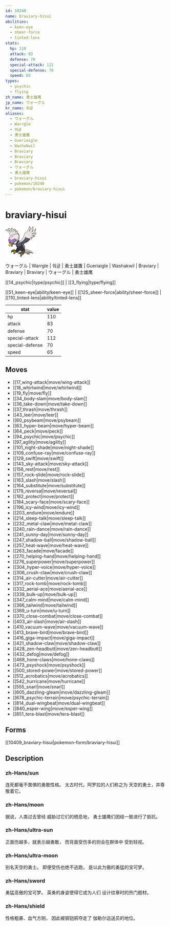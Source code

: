 ```yaml
---
id: 10240
name: braviary-hisui
abilities:
  - keen-eye
  - sheer-force
  - tinted-lens
stats:
  hp: 110
  attack: 83
  defense: 70
  special-attack: 112
  special-defense: 70
  speed: 65
types:
  - psychic
  - flying
zh_name: 勇士雄鹰
jp_name: ウォーグル
kr_name: 워글
aliases:
  - ウォーグル
  - Warrgle
  - 워글
  - 勇士雄鷹
  - Gueriaigle
  - Washakwil
  - Braviary
  - Braviary
  - Braviary
  - ウォーグル
  - 勇士雄鹰
  - braviary-hisui
  - pokemon/10240
  - pokemon/braviary-hisui
---
```

# braviary-hisui

![](https://raw.githubusercontent.com/PokeAPI/sprites/master/sprites/pokemon/10240.png)

ウォーグル | Warrgle | 워글 | 勇士雄鷹 | Gueriaigle | Washakwil | Braviary | Braviary | Braviary | ウォーグル | 勇士雄鹰

[[14_psychic|type/psychic]] | [[3_flying|type/flying]]

[[51_keen-eye|ability/keen-eye]] | [[125_sheer-force|ability/sheer-force]] | [[110_tinted-lens|ability/tinted-lens]]

|stat|value|
|---|---|
|hp|110|
|attack|83|
|defense|70|
|special-attack|112|
|special-defense|70|
|speed|65|


## Moves

- [[17_wing-attack|move/wing-attack]]
- [[18_whirlwind|move/whirlwind]]
- [[19_fly|move/fly]]
- [[34_body-slam|move/body-slam]]
- [[36_take-down|move/take-down]]
- [[37_thrash|move/thrash]]
- [[43_leer|move/leer]]
- [[60_psybeam|move/psybeam]]
- [[63_hyper-beam|move/hyper-beam]]
- [[64_peck|move/peck]]
- [[94_psychic|move/psychic]]
- [[97_agility|move/agility]]
- [[101_night-shade|move/night-shade]]
- [[109_confuse-ray|move/confuse-ray]]
- [[129_swift|move/swift]]
- [[143_sky-attack|move/sky-attack]]
- [[156_rest|move/rest]]
- [[157_rock-slide|move/rock-slide]]
- [[163_slash|move/slash]]
- [[164_substitute|move/substitute]]
- [[179_reversal|move/reversal]]
- [[182_protect|move/protect]]
- [[184_scary-face|move/scary-face]]
- [[196_icy-wind|move/icy-wind]]
- [[203_endure|move/endure]]
- [[214_sleep-talk|move/sleep-talk]]
- [[232_metal-claw|move/metal-claw]]
- [[240_rain-dance|move/rain-dance]]
- [[241_sunny-day|move/sunny-day]]
- [[247_shadow-ball|move/shadow-ball]]
- [[257_heat-wave|move/heat-wave]]
- [[263_facade|move/facade]]
- [[270_helping-hand|move/helping-hand]]
- [[276_superpower|move/superpower]]
- [[304_hyper-voice|move/hyper-voice]]
- [[306_crush-claw|move/crush-claw]]
- [[314_air-cutter|move/air-cutter]]
- [[317_rock-tomb|move/rock-tomb]]
- [[332_aerial-ace|move/aerial-ace]]
- [[339_bulk-up|move/bulk-up]]
- [[347_calm-mind|move/calm-mind]]
- [[366_tailwind|move/tailwind]]
- [[369_u-turn|move/u-turn]]
- [[370_close-combat|move/close-combat]]
- [[403_air-slash|move/air-slash]]
- [[410_vacuum-wave|move/vacuum-wave]]
- [[413_brave-bird|move/brave-bird]]
- [[416_giga-impact|move/giga-impact]]
- [[421_shadow-claw|move/shadow-claw]]
- [[428_zen-headbutt|move/zen-headbutt]]
- [[432_defog|move/defog]]
- [[468_hone-claws|move/hone-claws]]
- [[473_psyshock|move/psyshock]]
- [[500_stored-power|move/stored-power]]
- [[512_acrobatics|move/acrobatics]]
- [[542_hurricane|move/hurricane]]
- [[555_snarl|move/snarl]]
- [[605_dazzling-gleam|move/dazzling-gleam]]
- [[678_psychic-terrain|move/psychic-terrain]]
- [[814_dual-wingbeat|move/dual-wingbeat]]
- [[840_esper-wing|move/esper-wing]]
- [[851_tera-blast|move/tera-blast]]

## Forms



[[10409_braviary-hisui|pokemon-form/braviary-hisui]]

## Description

### zh-Hans/sun

连死都毫不畏惧的勇敢性格。
太古时代，阿罗拉的人们称之为
天空的勇士，并尊敬着它。

### zh-Hans/moon

据说，人类过去曾经
威胁过它们的栖息地，
勇士雄鹰们团结一致进行了抵抗。

### zh-Hans/ultra-sun

正面伤越多，就表示越勇敢，
而背面受伤多的则会在群体中
受到轻视。

### zh-Hans/ultra-moon

别名天空的勇士。
即便受伤也绝不逃跑，
是以此为傲的勇猛的宝可梦。

### zh-Hans/sword

勇猛高傲的宝可梦。
英勇的身姿使得它成为人们
设计纹章时的热门题材。

### zh-Hans/shield

性格粗暴、血气方刚，
因此被钢铠鸦夺走了
伽勒尔运送员的地位。

